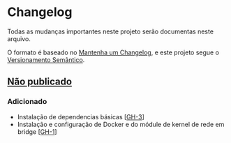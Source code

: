 # Changelog

Todas as mudanças importantes neste projeto serão documentas neste arquivo.

O formato é baseado no [Mantenha um Changelog](https://keepachangelog.com/pt-BR/1.0.0/),
e este projeto segue o [Versionamento Semântico](https://semver.org/lang/pt-BR/spec/v2.0.0.html).

## [Não publicado]
### Adicionado
- Instalação de dependencias básicas [[GH-3](https://github.com/mentoriaiac/iac_role_runtime/pull/3)]
- Instalação e configuração de Docker e do módule de kernel de rede em bridge [[GH-1](https://github.com/mentoriaiac/iac_role_runtime/pull/1)]

[Não publicado]: https://github.com/mentoriaiac/iac_role_runtime
